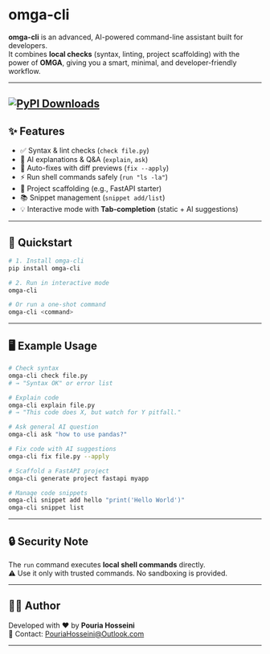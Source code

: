 # omga-cli

**omga-cli** is an advanced, AI-powered command-line assistant built for developers.  
It combines **local checks** (syntax, linting, project scaffolding) with the power of **OMGA**, giving you a smart, minimal, and developer-friendly workflow.

---
[![PyPI Downloads](https://static.pepy.tech/personalized-badge/omga-cli?period=total&units=INTERNATIONAL_SYSTEM&left_color=BLACK&right_color=GREEN&left_text=downloads)](https://pepy.tech/projects/omga-cli)
---

## ✨ Features

- ✅ Syntax & lint checks (`check file.py`)
- 🤖 AI explanations & Q&A (`explain`, `ask`)
- 🔧 Auto-fixes with diff previews (`fix --apply`)
- ⚡ Run shell commands safely (`run "ls -la"`)
- 🚀 Project scaffolding (e.g., FastAPI starter)
- 📚 Snippet management (`snippet add/list`)
- 💡 Interactive mode with **Tab-completion** (static + AI suggestions)

---

## 🚀 Quickstart

```bash
# 1. Install omga-cli
pip install omga-cli

# 2. Run in interactive mode
omga-cli

# Or run a one-shot command
omga-cli <command>
```

---

## 🖥️ Example Usage

```bash
# Check syntax
omga-cli check file.py
# → "Syntax OK" or error list

# Explain code
omga-cli explain file.py
# → "This code does X, but watch for Y pitfall."

# Ask general AI question
omga-cli ask "how to use pandas?"

# Fix code with AI suggestions
omga-cli fix file.py --apply

# Scaffold a FastAPI project
omga-cli generate project fastapi myapp

# Manage code snippets
omga-cli snippet add hello "print('Hello World')"
omga-cli snippet list
```

---

## 🔒 Security Note

The `run` command executes **local shell commands** directly.  
⚠️ Use it only with trusted commands. No sandboxing is provided.

---

## 👨‍💻 Author

Developed with ❤️ by **Pouria Hosseini**  
📧 Contact: [PouriaHosseini@Outlook.com](mailto:PouriaHosseini@Outlook.com)

---
